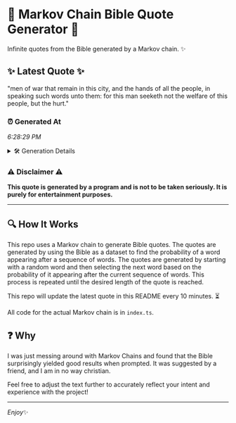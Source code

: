 # 📖 Markov Chain Bible Quote Generator 📖

Infinite quotes from the Bible generated by a Markov chain. ✨

## ✨ Latest Quote ✨
"men of war that remain in this city, and the hands of all the people, in speaking such words unto them: for this man seeketh not the welfare of this people, but the hurt."

### ⏰ Generated At
*6:28:29 PM*

<details>
    <summary>🛠️ Generation Details</summary>
    <p>
        <strong>🌱 Seed:</strong> men<br>
        <strong>🔄 Iterations:</strong> 33<br>
        <strong>📜 Context History:</strong><br>[ men ]: of<br>[ men, of ]: war<br>[ men, of, war ]: that<br>[ men, of, war, that ]: remain<br>[ men, of, war, that, remain ]: in<br>[ men, of, war, that, remain, in ]: this<br>[ of, war, that, remain, in, this ]: city,<br>[ war, that, remain, in, this, city, ]: and<br>[ that, remain, in, this, city,, and ]: the<br>[ remain, in, this, city,, and, the ]: hands<br>[ in, this, city,, and, the, hands ]: of<br>[ this, city,, and, the, hands, of ]: all<br>[ city,, and, the, hands, of, all ]: the<br>[ and, the, hands, of, all, the ]: people,<br>[ the, hands, of, all, the, people, ]: in<br>[ hands, of, all, the, people,, in ]: speaking<br>[ of, all, the, people,, in, speaking ]: such<br>[ all, the, people,, in, speaking, such ]: words<br>[ the, people,, in, speaking, such, words ]: unto<br>[ people,, in, speaking, such, words, unto ]: them:<br>[ in, speaking, such, words, unto, them: ]: for<br>[ speaking, such, words, unto, them:, for ]: this<br>[ such, words, unto, them:, for, this ]: man<br>[ words, unto, them:, for, this, man ]: seeketh<br>[ unto, them:, for, this, man, seeketh ]: not<br>[ them:, for, this, man, seeketh, not ]: the<br>[ for, this, man, seeketh, not, the ]: welfare<br>[ this, man, seeketh, not, the, welfare ]: of<br>[ man, seeketh, not, the, welfare, of ]: this<br>[ seeketh, not, the, welfare, of, this ]: people,<br>[ not, the, welfare, of, this, people, ]: but<br>[ the, welfare, of, this, people,, but ]: the<br>[ welfare, of, this, people,, but, the ]: hurt.<br>
    </p>
</details>

### ⚠️ Disclaimer ⚠️
**This quote is generated by a program and is not to be taken seriously. It is purely for entertainment purposes.**

---

## 🔍 How It Works

This repo uses a Markov chain to generate Bible quotes. The quotes are generated by using the Bible as a dataset to find the probability of a word appearing after a sequence of words. The quotes are generated by starting with a random word and then selecting the next word based on the probability of it appearing after the current sequence of words. This process is repeated until the desired length of the quote is reached.

This repo will update the latest quote in this README every 10 minutes. ⏳

All code for the actual Markov chain is in `index.ts`.

## ❓ Why

I was just messing around with Markov Chains and found that the Bible surprisingly yielded good results when prompted. 
It was suggested by a friend, and I am in no way christian.

Feel free to adjust the text further to accurately reflect your intent and experience with the project!

---

*Enjoy*✨
